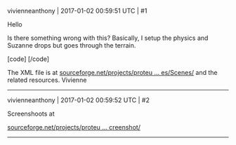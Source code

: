 vivienneanthony | 2017-01-02 00:59:51 UTC | #1

Hello

Is there something wrong with this? Basically, I setup the physics and Suzanne drops but goes through the terrain.

[code]<?xml version="1.0"?>
<scene id="1">
	<attribute name="Name" value="" />
	<attribute name="Time Scale" value="1" />
	<attribute name="Smoothing Constant" value="50" />
	<attribute name="Snap Threshold" value="5" />
	<attribute name="Elapsed Time" value="681.346" />
	<attribute name="Next Replicated Node ID" value="1" />
	<attribute name="Next Replicated Component ID" value="14354" />
	<attribute name="Next Local Node ID" value="16791596" />
	<attribute name="Next Local Component ID" value="16777299" />
	<attribute name="Variables" />
	<attribute name="Variable Names" value="" />
	<component type="Octree" id="1" />
	<component type="PhysicsWorld" id="2" />
	<component type="DebugRenderer" id="3" />
	<node id="16777413">
		<attribute name="Is Enabled" value="true" />
		<attribute name="Name" value="Terrain" />
		<attribute name="Position" value="0 0 0" />
		<attribute name="Rotation" value="1 0 0 0" />
		<attribute name="Scale" value="1 1 1" />
		<attribute name="Variables" />
		<component type="Terrain" id="16777225">
			<attribute name="Height Map" value="Image;Textures/heightmap2.png" />
			<attribute name="Smooth Height Map" value="true" />
			<attribute name="Is Occluder" value="true" />
			<attribute name="Cast Shadows" value="true" />
		</component>
		<component type="RigidBody" id="16777280">
			<attribute name="Use Gravity" value="false" />
		</component>
		<component type="CollisionShape" id="16777281">
			<attribute name="Shape Type" value="Terrain" />
		</component>
	</node>
	<node id="16777281">
		<attribute name="Is Enabled" value="true" />
		<attribute name="Name" value="lightElement" />
		<attribute name="Position" value="0 15.2658 0" />
		<attribute name="Rotation" value="0.985681 0.168619 0 0" />
		<attribute name="Scale" value="1 1 1" />
		<attribute name="Variables" />
		<component type="Light" id="16777217">
			<attribute name="Light Type" value="Directional" />
			<attribute name="Specular Intensity" value="0" />
			<attribute name="Brightness Multiplier" value="0.4" />
			<attribute name="Cast Shadows" value="true" />
		</component>
	</node>
	<node id="16778902">
		<attribute name="Is Enabled" value="true" />
		<attribute name="Name" value="camera" />
		<attribute name="Position" value="-13.2652 24.3692 43.1406" />
		<attribute name="Rotation" value="1 0 0 0" />
		<attribute name="Scale" value="1 1 1" />
		<attribute name="Variables" />
		<component type="Camera" id="16777271">
			<attribute name="Aspect Ratio" value="1.78218" />
		</component>
	</node>
	<node id="16777283">
		<attribute name="Is Enabled" value="true" />
		<attribute name="Name" value="Zone" />
		<attribute name="Position" value="0 0 0" />
		<attribute name="Rotation" value="1 0 0 0" />
		<attribute name="Scale" value="1 1 1" />
		<attribute name="Variables" />
		<component type="Zone" id="16777220">
			<attribute name="Bounding Box Min" value="-100 -100 -100" />
			<attribute name="Bounding Box Max" value="100 100 100" />
			<attribute name="Ambient Color" value="0.1 0.1 0.1 0" />
			<attribute name="Fog Color" value="0.7 0.9 0.98 1" />
			<attribute name="Fog Start" value="20" />
			<attribute name="Fog End" value="90" />
			<attribute name="Ambient Gradient" value="true" />
		</component>
	</node>
	<node id="16788712">
		<attribute name="Is Enabled" value="true" />
		<attribute name="Name" value="Suzanne" />
		<attribute name="Position" value="-13.2118 25.4879 58.0358" />
		<attribute name="Rotation" value="1 0 0 0" />
		<attribute name="Scale" value="1 1 1" />
		<attribute name="Variables" />
		<component type="StaticModel" id="16777296">
			<attribute name="Model" value="Model;Models/Suzanne.mdl" />
			<attribute name="Material" value="Material;Materials/JoinedMaterial_#1.xml" />
			<attribute name="Can Be Occluded" value="false" />
		</component>
		<component type="RigidBody" id="16777297">
			<attribute name="Physics Position" value="-13.2118 25.4879 58.0358" />
			<attribute name="Mass" value="0.2" />
			<attribute name="Linear Velocity" value="0 -22.89 0" />
		</component>
		<component type="CollisionShape" id="16777298">
			<attribute name="Shape Type" value="TriangleMesh" />
			<attribute name="Model" value="Model;Models/Suzanne.mdl" />
		</component>
	</node>
</scene>[/code]

The XML file is at [sourceforge.net/projects/proteu ... es/Scenes/](https://sourceforge.net/projects/proteusgameengine/files/Existence/Bin/Resources/Scenes/) and the related resources.
Vivienne

-------------------------

vivienneanthony | 2017-01-02 00:59:52 UTC | #2

Screenshoots at

[sourceforge.net/projects/proteu ... creenshot/](https://sourceforge.net/projects/proteusgameengine/files/Existence/screenshot/)

-------------------------

